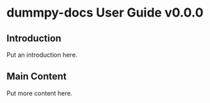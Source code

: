 # dummpy-docs User Guide v0.0.0

## Introduction
Put an introduction here.

## Main Content
Put more content here.